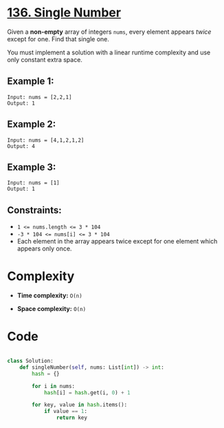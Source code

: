 # [136. Single Number](https://leetcode.com/problems/single-number/description/?envType=study-plan-v2&envId=leetcode-75)

Given a **non-empty** array of integers `nums`, every element appears _twice_ except for one. Find that single one.

You must implement a solution with a linear runtime complexity and use only constant extra space.

## Example 1:

```
Input: nums = [2,2,1]
Output: 1
```

## Example 2:

```
Input: nums = [4,1,2,1,2]
Output: 4
```

## Example 3:

```
Input: nums = [1]
Output: 1

```

## Constraints:

- `1 <= nums.length <= 3 * 104`
- `-3 * 104 <= nums[i] <= 3 * 104`
- Each element in the array appears twice except for one element which appears only once.

# Complexity

- **Time complexity:**
  `O(n)`

- **Space complexity:**
  `O(n)`

# Code

```python

class Solution:
    def singleNumber(self, nums: List[int]) -> int:
        hash = {}

        for i in nums:
            hash[i] = hash.get(i, 0) + 1

        for key, value in hash.items():
            if value == 1:
                return key

```
